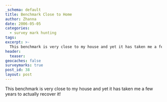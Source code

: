 ```yaml
---
_schema: default
title: Benchmark Close to Home
author: Zhanna
date: 2006-05-05
categories:
  - survey mark hunting
tags:
excerpt: >- 
  This benchmark is very close to my house and yet it has taken me a few years to actually recover it!
header:
  teaser:
geocaches: false
surveymarks: true
post_id: 38
layout: post                                
---
```


This benchmark is very close to my house and yet it has taken me a few years to actually recover it!